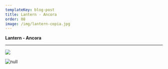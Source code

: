 ```yaml
---
templateKey: blog-post
title: Lantern - Ancora
order: 08
image: /img/lantern-copia.jpg
---
```

**Lantern - Ancora**



****

![](/img/mockup.jpg)

![null](/img/lantern_ancora.jpg)
